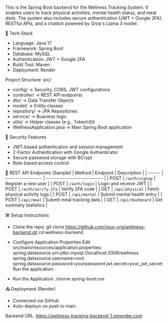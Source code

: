 This is the Spring Boot backend for the Wellness Tracking System. It enables users to track physical activities, mental health status, and meal diets. The system also includes secure authentication (JWT + Google 2FA), RESTful APIs, and a chatbot powered by Groq's Llama 3 model.


🚀 Tech Stack
- Language: Java 17
- Framework: Spring Boot
- Database: MySQL
- Authentication: JWT + Google 2FA
- Build Tool: Maven
- Deployment: Render


Project Structure:
src/
- config/                -> Security, CORS, JWT configurations
- controller/            -> REST API endpoints
- dto/                   -> Data Transfer Objects
- model/                 -> Entity classes
- repository/            -> JPA Repositories
- service/               -> Business logic
- utils/                 -> Helper classes (e.g., TokenUtil)
- WellnessApplication.java -> Main Spring Boot application

🔐 Security Features
- JWT-based authentication and session management
- 2-Factor Authentication with Google Authenticator
- Secure password storage with BCrypt
- Role-based access control


🔗 REST API Endpoints (Sample)
| Method | Endpoint           | Description                  |
| ------ | ------------------ | ---------------------------- |
| POST   | `/auth/signup`     | Register a new user          |
| POST   | `/auth/login`      | Login and receive JWT        |
| POST   | `/auth/verify-2fa` | Verify 2FA code              |
| GET    | `/api/physical`    | Fetch physical activity logs |
| POST   | `/api/mental`      | Submit mental health entry   |
| POST   | `/api/meal`        | Submit meal tracking data    |
| GET    | `/api/dashboard`   | Get summary statistics       |


🛠️ Setup Instructions
- Clone the repo: 
git clone https://github.com/your-org/wellness-backend.git
cd wellness-backend

- Configure Application Properties
Edit src/main/resources/application.properties:
spring.datasource.url=jdbc:mysql://localhost:3306/wellness
spring.datasource.username=root
spring.datasource.password=yourpassword
jwt.secret=your_jwt_secret
Run the application:

- Run the Application
./mvnw spring-boot:run

📤 Deployment (Render)
- Connected via GitHub
- Auto-deploys on push to main

Backend URL: https://wellness-tracking-backend-1.onrender.com 
